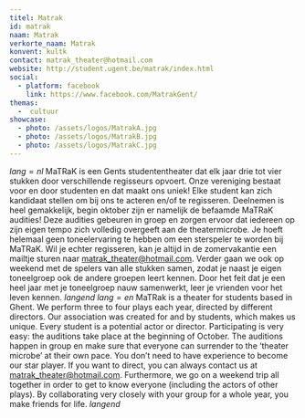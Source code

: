 ```yaml
---
titel: Matrak
id: matrak
naam: Matrak
verkorte_naam: Matrak
konvent: kultk
contact: matrak_theater@hotmail.com
website: http://student.ugent.be/matrak/index.html
social:
  - platform: facebook
    link: https://www.facebook.com/MatrakGent/
themas:
  -  cultuur
showcase:
  - photo: /assets/logos/MatrakA.jpg
  - photo: /assets/logos/MatrakB.jpg
  - photo: /assets/logos/MatrakC.jpg
---
```


$lang=nl$ 
MaTRaK is een Gents studententheater dat elk jaar drie tot vier stukken door verschillende regisseurs opvoert. Onze vereniging bestaat voor en door studenten en dat maakt ons uniek! Elke student kan zich kandidaat stellen om bij ons te acteren en/of te regisseren. Deelnemen is heel gemakkelijk, begin oktober zijn er namelijk de befaamde MaTRaK audities! Deze audities gebeuren in groep en zorgen ervoor dat iedereen op zijn eigen tempo zich volledig overgeeft aan de theatermicrobe. Je hoeft helemaal geen toneelervaring te hebben om een sterspeler te worden bij MaTRaK. Wil je echter regisseren, kan je altijd in de zomervakantie een mailtje sturen naar matrak_theater@hotmail.com. Verder gaan we ook op weekend met de spelers van alle stukken samen, zodat je naast je eigen toneelgroep ook de andere groepen leert kennen. Door het feit dat je een heel jaar met je toneelgroep nauw samenwerkt, leer je vrienden voor het leven kennen. 
$langend$ 
$lang=en$ 
MaTRak is a theater for students based in Ghent. We perform three to four plays each year, directed by different directors. Our association was created for and by students, which makes us unique. Every student is a potential actor or director. Participating is very easy: the auditions take place at the beginning of October. The auditions happen in group en make sure that everyone can surrender to the ‘theater microbe’ at their own pace. You don’t need to have experience to become our star player. If you want to direct, you can always contact us at matrak_theater@hotmail.com. Furthermore, we go on a weekend trip all together in order to get to know everyone (including the actors of other plays). By collaborating very closely with your group for a whole year, you make friends for life. 
$langend$
